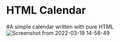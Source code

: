 # HTML Calendar

#A simple calendar written with pure HTML
![Screenshot from 2022-03-19 14-58-49](https://user-images.githubusercontent.com/79850082/159123537-9d0ca8eb-6050-4b21-b665-dfa582a3ee0a.png)
